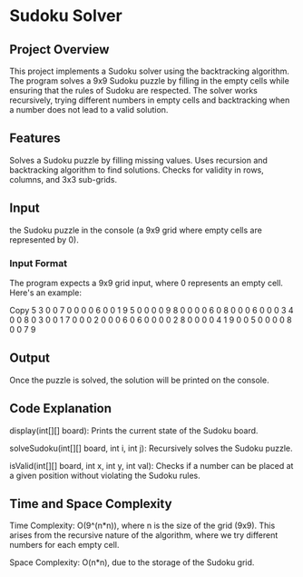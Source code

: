 # Sudoku Solver 
## Project Overview
This project implements a Sudoku solver using the backtracking algorithm. The program solves a 9x9 Sudoku puzzle by filling in the empty cells while ensuring that the rules of Sudoku are respected. The solver works recursively, trying different numbers in empty cells and backtracking when a number does not lead to a valid solution.

## Features
Solves a Sudoku puzzle by filling missing values.
Uses recursion and backtracking algorithm to find solutions.
Checks for validity in rows, columns, and 3x3 sub-grids.


## Input 
the Sudoku puzzle in the console (a 9x9 grid where empty cells are represented by 0).

### Input Format
The program expects a 9x9 grid input, where 0 represents an empty cell. Here's an example:

Copy
5 3 0 0 7 0 0 0 0
6 0 0 1 9 5 0 0 0
0 9 8 0 0 0 0 6 0
8 0 0 0 6 0 0 0 3
4 0 0 8 0 3 0 0 1
7 0 0 0 2 0 0 0 6
0 6 0 0 0 0 2 8 0
0 0 0 4 1 9 0 0 5
0 0 0 0 8 0 0 7 9

## Output
Once the puzzle is solved, the solution will be printed on the console.

## Code Explanation
display(int[][] board): Prints the current state of the Sudoku board.

solveSudoku(int[][] board, int i, int j): Recursively solves the Sudoku puzzle.

isValid(int[][] board, int x, int y, int val): Checks if a number can be placed at a given position without violating the Sudoku rules.

## Time and Space Complexity
Time Complexity: O(9^(n*n)), where n is the size of the grid (9x9). This arises from the recursive nature of the algorithm, where we try different numbers for each empty cell.

Space Complexity: O(n*n), due to the storage of the Sudoku grid.
